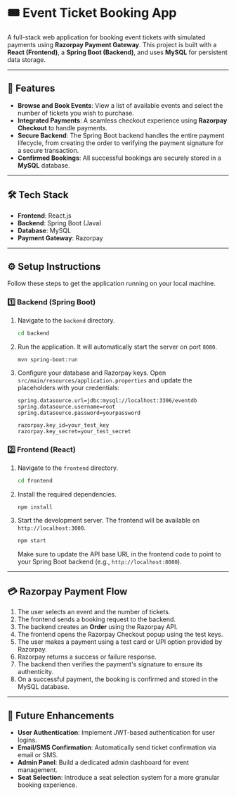 # 🎟️ Event Ticket Booking App

A full-stack web application for booking event tickets with simulated payments using **Razorpay Payment Gateway**. This project is built with a **React (Frontend)**, a **Spring Boot (Backend)**, and uses **MySQL** for persistent data storage.

---

## 🚀 Features

* **Browse and Book Events**: View a list of available events and select the number of tickets you wish to purchase.
* **Integrated Payments**: A seamless checkout experience using **Razorpay Checkout** to handle payments.
* **Secure Backend**: The Spring Boot backend handles the entire payment lifecycle, from creating the order to verifying the payment signature for a secure transaction.
* **Confirmed Bookings**: All successful bookings are securely stored in a **MySQL** database.

---

## 🛠️ Tech Stack

* **Frontend**: React.js
* **Backend**: Spring Boot (Java)
* **Database**: MySQL
* **Payment Gateway**: Razorpay

---

## ⚙️ Setup Instructions

Follow these steps to get the application running on your local machine.

### 1️⃣ Backend (Spring Boot)

1.  Navigate to the `backend` directory.
    ```bash
    cd backend
    ```
2.  Run the application. It will automatically start the server on port `8080`.
    ```bash
    mvn spring-boot:run
    ```
3.  Configure your database and Razorpay keys. Open `src/main/resources/application.properties` and update the placeholders with your credentials:
    ```properties
    spring.datasource.url=jdbc:mysql://localhost:3306/eventdb
    spring.datasource.username=root
    spring.datasource.password=yourpassword

    razorpay.key_id=your_test_key
    razorpay.key_secret=your_test_secret
    ```

### 2️⃣ Frontend (React)

1.  Navigate to the `frontend` directory.
    ```bash
    cd frontend
    ```
2.  Install the required dependencies.
    ```bash
    npm install
    ```
3.  Start the development server. The frontend will be available on `http://localhost:3000`.
    ```bash
    npm start
    ```
    Make sure to update the API base URL in the frontend code to point to your Spring Boot backend (e.g., `http://localhost:8080`).

---

## 💳 Razorpay Payment Flow

1.  The user selects an event and the number of tickets.
2.  The frontend sends a booking request to the backend.
3.  The backend creates an **Order** using the Razorpay API.
4.  The frontend opens the Razorpay Checkout popup using the test keys.
5.  The user makes a payment using a test card or UPI option provided by Razorpay.
6.  Razorpay returns a success or failure response.
7.  The backend then verifies the payment's signature to ensure its authenticity.
8.  On a successful payment, the booking is confirmed and stored in the MySQL database.


---

## 📌 Future Enhancements

* **User Authentication**: Implement JWT-based authentication for user logins.
* **Email/SMS Confirmation**: Automatically send ticket confirmation via email or SMS.
* **Admin Panel**: Build a dedicated admin dashboard for event management.
* **Seat Selection**: Introduce a seat selection system for a more granular booking experience.
